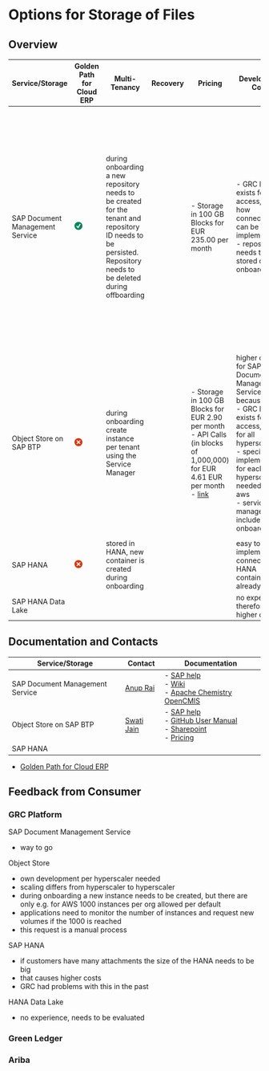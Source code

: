# Options for Storage of Files

## Overview

| Service/Storage                 | Golden Path for Cloud ERP | Multi-Tenancy                                                                                                                                                    | Recovery | Pricing                                                                                                                                                                                                                                                                                         | Development Costs                                                                                                                                                                                                                                      | Sizing                                                                                                                                                                                    | Malware Scanner                                                                                                   | Encryption                                                                                                                                                                                                                                                                                                                                      | Connection                                                                                                                                                                                                                | Authentication                     | Audit Logging                                                                                                                                   | Versioning                                                                                                                                                                                                                | Availability                                                                                                                                                                                                                                                                                                                 | UI Support                                                                                                                                                                                  |
|---------------------------------|---------------------------|------------------------------------------------------------------------------------------------------------------------------------------------------------------|----------|-------------------------------------------------------------------------------------------------------------------------------------------------------------------------------------------------------------------------------------------------------------------------------------------------|--------------------------------------------------------------------------------------------------------------------------------------------------------------------------------------------------------------------------------------------------------|-------------------------------------------------------------------------------------------------------------------------------------------------------------------------------------------|-------------------------------------------------------------------------------------------------------------------|-------------------------------------------------------------------------------------------------------------------------------------------------------------------------------------------------------------------------------------------------------------------------------------------------------------------------------------------------|---------------------------------------------------------------------------------------------------------------------------------------------------------------------------------------------------------------------------|------------------------------------|-------------------------------------------------------------------------------------------------------------------------------------------------|---------------------------------------------------------------------------------------------------------------------------------------------------------------------------------------------------------------------------|------------------------------------------------------------------------------------------------------------------------------------------------------------------------------------------------------------------------------------------------------------------------------------------------------------------------------|---------------------------------------------------------------------------------------------------------------------------------------------------------------------------------------------|
| SAP Document Management Service | ![](./img/check.png)      | during onboarding a new repository needs to be created for the tenant and repository ID needs to be persisted. Repository needs to be deleted during offboarding |          | - Storage in 100 GB Blocks for EUR 235.00 per month                                                                                                                                                                                                                                             | - GRC library exists for access, to see how connection can be implemented <br /> - repository id needs to be stored during onboarding                                                                                                                  | - 100-GB data storage <br /> - API access is available with API calls in blocks of 50000 <br /> - for For virus-scanning enabled repositories: You can upload a file of size up to 400 MB | integrated                                                                                                        | [Default Encryption via SAP Credential Store](https://help.sap.com/docs/document-management-service/sap-document-management-service/enable-customer-managed-key-cmk)                                                                                                                                                                            | - **for documents**: using OpenCMIS, Apache Chemistry provides Java library for this, but this is retired, SDM colleagues want to provide own version of the Java library <br /> - **for subscription**: using REST calls | token using a client ID and secret | audit logs are written for different [events](https://help.sap.com/docs/document-management-service/sap-document-management-service/audit-logs) | The versioning feature is available only for [versioned repositories](https://help.sap.com/docs/document-management-service/sap-document-management-service/versioning). It must be selected during repository onboarding | - **AWS**: Australia (Sydney), Brazil (São Paulo), Canada (Montreal), Europe (Frankfurt), Japan (Tokyo), Singapore, South Korea (Seoul), US East (VA) <br/> - **Microsoft Azure**: Europe (Netherlands), Japan (Tokyo), Singapore, US East (VA), US West (WA). <br/> - **Google Cloud**: Europe (Frankfurt), US Central (IA) | [reuse UI component](https://wiki.one.int.sap/wiki/display/sapecm/How+to+consume+SDM+ReuseUI+in+a+Fiori+application) available, perhaps not 100% usable, but as template for UI development |
| Object Store on SAP BTP         | ![](./img/cross.png)      | during onboarding create instance per tenant using the Service Manager                                                                                           |          | - Storage in 100 GB Blocks for EUR 2.90 per month <br /> - API Calls (in blocks of 1,000,000) for EUR 4.61 EUR per month <br /> - [link](https://maui-prod-estimator-ui.wcms-prod.c.eu-de-2.cloud.sap/products/technology-platform/price-list/internal/list.internal-crosscharging.europe.html) | higher cost as for SAP Document Management Service because: <br /> - GRC library exists for access, but not for all hyperscaler <br /> - specific implementation for each hyperscaler needed e.g. aws <br /> - service manager included for onboarding | depends on hyperscaler e.g.                                                                                                                                                               | [malware scanning service](https://wiki.one.int.sap/wiki/display/CXP/Malware+Scanning+Service) needs to be called | Object Store service supports default server side encryption on buckets and containers that are created through the service. Object Store service doesn't have control over how it is done internally by the underlying infrastructure. [link](https://help.sap.com/docs/object-store/object-store-service-on-sap-btp/data-encryption-strategy) | different libraries for every hyperscaler                                                                                                                                                                                 | token using a client ID and secret | no data event logging, on AWS, SAP supports "server access logging" feature of AWS S3                                                           | [included and enabled by default](https://help.sap.com/docs/object-store/object-store-service-on-sap-btp/object-versioning-787fbe77f4eb46e0ae9a6222d57ba50e)                                                              |                                                                                                                                                                                                                                                                                                                              | ![](./img/cross.png)                                                                                                                                                                        |
| SAP HANA                        | ![](./img/cross.png)      | stored in HANA, new container is created during onboarding                                                                                                       |          |                                                                                                                                                                                                                                                                                                 | easy to implement as connection to HANA container already exist                                                                                                                                                                                        |                                                                                                                                                                                           | [malware scanning service](https://wiki.one.int.sap/wiki/display/CXP/Malware+Scanning+Service) needs to be called | same as encryption for data                                                                                                                                                                                                                                                                                                                     | default HANA connection can be used                                                                                                                                                                                       |                                    |                                                                                                                                                 |                                                                                                                                                                                                                           |                                                                                                                                                                                                                                                                                                                              | ![](./img/cross.png)                                                                                                                                                                        |
| SAP HANA Data Lake              |                           |                                                                                                                                                                  |          |                                                                                                                                                                                                                                                                                                 | no experience, therefore higher costs                                                                                                                                                                                                                  |                                                                                                                                                                                           |                                                                                                                   |                                                                                                                                                                                                                                                                                                                                                 |                                                                                                                                                                                                                           |                                    |                                                                                                                                                 |                                                                                                                                                                                                                           |                                                                                                                                                                                                                                                                                                                              |                                                                                                                                                                                             |

## Documentation and Contacts

| Service/Storage                 | Contact                                   | Documentation                                                                                                                                                                                                                                                                                                                                                                                                                                                                              | 
|---------------------------------|-------------------------------------------|--------------------------------------------------------------------------------------------------------------------------------------------------------------------------------------------------------------------------------------------------------------------------------------------------------------------------------------------------------------------------------------------------------------------------------------------------------------------------------------------|
| SAP Document Management Service | [Anup Rai](mailto:anup.rai@sap.com)       | - [SAP help](https://help.sap.com/docs/document-management-service)<br/> - [Wiki](https://wiki.one.int.sap/wiki/display/sapecm/SDM+Overview) <br /> - [Apache Chemistry OpenCMIS](https://chemistry.apache.org/java/opencmis.html)                                                                                                                                                                                                                                                         |
| Object Store on SAP BTP         | [Swati Jain](mailto:swati.jain01@sap.com) | - [SAP help](https://help.sap.com/docs/object-store/object-store-service-on-sap-btp/what-is-object-store) <br/> - [GitHub User Manual](https://pages.github.tools.sap/cloudservices/docs/objectstore/User_Manual/) <br/> - [Sharepoint](https://sap.sharepoint.com/sites/204062/SitePages/ObjectStoreSAPBTP.aspx) <br/> - [Pricing](https://maui-prod-estimator-ui.wcms-prod.c.eu-de-2.cloud.sap/products/technology-platform/price-list/internal/list.internal-crosscharging.europe.html) |
| SAP HANA                        |                                           |                                                                                                                                                                                                                                                                                                                                                                                                                                                                                            | 

- [Golden Path for Cloud ERP](https://sap.sharepoint.com/:w:/t/CloudERPCDXInnovationResearch/EbhSuAiOoKhApoWeMSWcjnYBwY4IfAoMqosb4ILUrX8hyw?e=MDvzei)

## Feedback from Consumer

### GRC Platform

SAP Document Management Service

- way to go

Object Store

- own development per hyperscaler needed
- scaling differs from hyperscaler to hyperscaler
- during onboarding a new instance needs to be created, but there are only e.g. for AWS 1000 instances per org allowed
  per default
- applications need to monitor the number of instances and request new volumes if the 1000 is reached
- this request is a manual process

SAP HANA

- if customers have many attachments the size of the HANA needs to be big
- that causes higher costs
- GRC had problems with this in the past

HANA Data Lake

- no experience, needs to be evaluated

### Green Ledger

### Ariba
